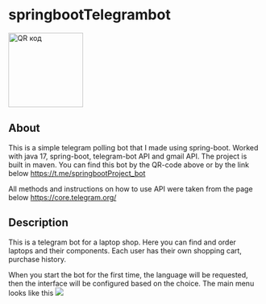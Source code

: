 # springbootTelegrambot
<a href="http://qrcoder.ru" target="_blank"><img src="http://qrcoder.ru/code/?https%3A%2F%2Ft.me%2FspringbootProject_bot&4&0" width="148" height="148" border="0" title="QR код"></a>

## About

This is a simple telegram polling bot that I made using spring-boot. Worked with java 17, spring-boot, telegram-bot API and gmail API. The project is built in maven. You can find this bot by the QR-code above or by the link below
https://t.me/springbootProject_bot

All methods and instructions on how to use API were taken from the page below
https://core.telegram.org/

## Description
This is a telegram bot for a laptop shop. Here you can find and order laptops and their components. Each user has their own shopping cart, purchase history.

When you start the bot for the first time, the language will be requested, then the interface will be configured based on the choice.
The main menu looks like this
<img src="https://user-images.githubusercontent.com/90541044/201676295-b5f35276-d332-4603-ba53-4272fe942fbd.png">


 
